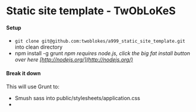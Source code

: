 # Static site template - TwObLoKeS

#### Setup

* `git clone git@github.com:twoblokes/a999_static_site_template.git` into clean directory
* npm install -g grunt
_npm requires node.js, click the big fat install button over here [http://nodejs.org/](http://nodejs.org/)_

#### Break it down

This will use Grunt to:
+ Smush sass into public/stylesheets/application.css
+ 